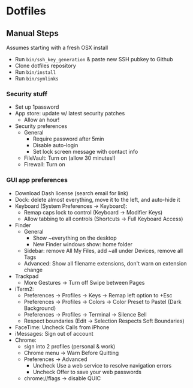 # Dotfiles

## Manual Steps

Assumes starting with a fresh OSX install

- Run `bin/ssh_key_generation` & paste new SSH pubkey to Github
- Clone dotfiles repository
- Run `bin/install`
- Run `bin/symlinks`

### Security stuff
- Set up 1password
- App store: update w/ latest security patches
  - Allow an hour!
- Security preferences
  - General
    - Require password after 5min
    - Disable auto-login
    - Set lock screen message with contact info
  - FileVault: Turn on (allow 30 minutes!)
  - Firewall: Turn on

### GUI app preferences
- Download Dash license (search email for link)
- Dock: delete almost everything, move it to the left, and auto-hide it
- Keyboard (System Preferences -> Keyboard):
  - Remap caps lock to control (Keyboard -> Modifier Keys)
  - Allow tabbing to all controls (Shortcuts -> Full Keyboard Access)
- Finder
  - General
    - Show ~everything on the desktop
    - New Finder windows show: home folder
  - Sidebar: remove All My Files, add ~all under Devices, remove all Tags
  - Advanced: Show all filename extensions, don't warn on extension change
- Trackpad
  - More Gestures -> Turn off Swipe between Pages
- iTerm2:
  - Preferences -> Profiles -> Keys -> Remap left option to +Esc
  - Preferences -> Profiles -> Colors -> Color Preset to Pastel (Dark Background)
  - Preferences -> Profiles -> Terminal -> Silence Bell
  - Respect boundaries (Edit -> Selection Respects Soft Boundaries)
- FaceTime: Uncheck Calls from iPhone
- iMessages: Sign out of account
- Chrome:
  - sign into 2 profiles (personal & work)
  - Chrome menu -> Warn Before Quitting
  - Preferences -> Advanced
    - Uncheck Use a web service to resolve navigation errors
    - Uncheck Offer to save your web passwords
  - chrome://flags -> disable QUIC
